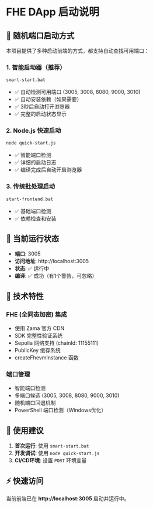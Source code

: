 # FHE DApp 启动说明

## 🚀 随机端口启动方式

本项目提供了多种启动前端的方式，都支持自动查找可用端口：

### 1. 智能启动器（推荐）
```bash
smart-start.bat
```
- ✅ 自动检测可用端口 (3005, 3008, 8080, 9000, 3010)
- ✅ 自动安装依赖（如果需要）
- ✅ 3秒后自动打开浏览器
- ✅ 完整的启动状态显示

### 2. Node.js 快速启动
```bash
node quick-start.js
```
- ✅ 智能端口检测
- ✅ 详细的启动日志
- ✅ 编译完成后自动开启浏览器

### 3. 传统批处理启动
```bash
start-frontend.bat
```
- ✅ 基础端口检测
- ✅ 依赖检查和安装

## 🎯 当前运行状态

- **端口**: 3005
- **访问地址**: http://localhost:3005
- **状态**: ✅ 运行中
- **编译**: ✅ 成功（有1个警告，可忽略）

## 🔧 技术特性

### FHE (全同态加密) 集成
- 使用 Zama 官方 CDN
- SDK 完整性验证系统
- Sepolia 网络支持 (chainId: 11155111)
- PublicKey 缓存系统
- createFhevmInstance 函数

### 端口管理
- 智能端口检测
- 多端口候选 (3005, 3008, 8080, 9000, 3010)
- 随机端口回退机制
- PowerShell 端口检测（Windows优化）

## 📱 使用建议

1. **首次运行**: 使用 `smart-start.bat` 
2. **开发调试**: 使用 `node quick-start.js`
3. **CI/CD环境**: 设置 `PORT` 环境变量

## ⚡ 快速访问

当前前端已在 **http://localhost:3005** 启动并运行中。